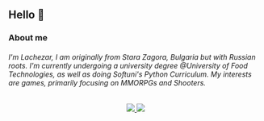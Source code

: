 <p align="center"><h2>Hello 👋</h2></p>

<h3>About me</h3>

<h6>I'm Lachezar, I am originally from Stara Zagora, Bulgaria but with Russian roots. I'm currently undergoing a university degree @University of Food Technologies, as well as doing Softuni's Python Curriculum. My interests are games, primarily focusing on MMORPGs and Shooters.</h6>


<p align="center">
     <a href="https://twitter.com/Onokena" target="_new">
     <img src="https://i.imgur.com/YEgbiiy.png"/>
     </a>
     <a href="https://steamcommunity.com/id/onokena/" target="_blank">
    <img src="https://i.imgur.com/bBHLSbR.png"/>
    </a>
</p>
